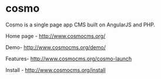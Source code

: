cosmo
=====

Cosmo is a single page app CMS built on AngularJS and PHP.

Home page - http://www.cosmocms.org/

Demo- http://www.cosmocms.org/demo/

Features- http://www.cosmocms.org/cosmo-launch

Install - http://www.cosmocms.org/install
